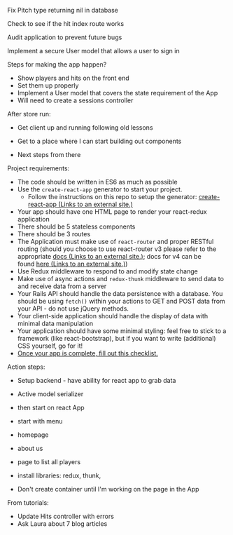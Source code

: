 Fix Pitch type returning nil in database

Check to see if the hit index route works

Audit application to prevent future bugs

Implement a secure User model that allows a user to sign in 

Steps for making the app happen?
- Show players and hits on the front end
- Set them up properly
- Implement a User model that covers the state requirement of the App
- Will need to create a sessions controller


After store run:
- Get client up and running following old lessons

- Get to a place where I can start building out components
- Next steps from there



Project requirements:

- The code should be written in ES6 as much as possible
- Use the `create-react-app` generator to start your project.
    - Follow the instructions on this repo to setup the generator: [create-react-app (Links to an external site.)](https://github.com/facebookincubator/create-react-app)
- Your app should have one HTML page to render your react-redux application
- There should be 5 stateless components
- There should be 3 routes
- The Application must make use of `react-router` and proper RESTful routing (should you choose to use react-router v3 please refer to the appropriate [docs (Links to an external site.)](https://github.com/ReactTraining/react-router/tree/v3/docs); docs for v4 can be found [here (Links to an external site.)](https://reacttraining.com/react-router/web/guides/quick-start))
- Use Redux middleware to respond to and modify state change
- Make use of async actions and `redux-thunk` middleware to send data to and receive data from a server
- Your Rails API should handle the data persistence with a database. You should be using `fetch()` within your actions to GET and POST data from your API - do not use jQuery methods.
- Your client-side application should handle the display of data with minimal data manipulation
- Your application should have some minimal styling: feel free to stick to a framework (like react-bootstrap), but if you want to write (additional) CSS yourself, go for it!
- [Once your app is complete, fill out this checklist.](https://goo.gl/forms/ULtKsxuzWomvXuTk2)

Action steps:
- Setup backend - have ability for react app to grab data
- Active model serializer
- then start on react App
- start with menu
-   homepage
-   about us
-   page to list all players
-   install libraries: redux, thunk, 

- Don't create container until I'm working on the page in the App

From tutorials:
- Update Hits controller with errors
- Ask Laura about 7 blog articles
